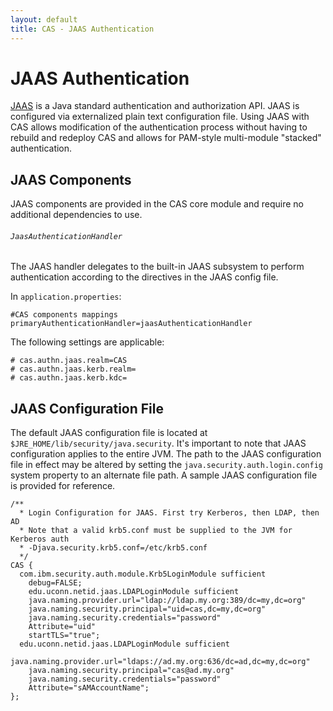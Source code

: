 ```yaml
---
layout: default
title: CAS - JAAS Authentication
---
```


# JAAS Authentication
[JAAS](http://docs.oracle.com/javase/6/docs/technotes/guides/security/jaas/JAASRefGuide.html) is a Java standard
authentication and authorization API. JAAS is configured via externalized plain text configuration file.
Using JAAS with CAS allows modification of the authentication process without having to rebuild and redeploy CAS
and allows for PAM-style multi-module "stacked" authentication.


## JAAS Components
JAAS components are provided in the CAS core module and require no additional dependencies to use.


###### `JaasAuthenticationHandler`
The JAAS handler delegates to the built-in JAAS subsystem to perform authentication according to the
directives in the JAAS config file.

In `application.properties`:

```properties
#CAS components mappings
primaryAuthenticationHandler=jaasAuthenticationHandler
```

The following settings are applicable:

```properties
# cas.authn.jaas.realm=CAS
# cas.authn.jaas.kerb.realm=
# cas.authn.jaas.kerb.kdc=
```


## JAAS Configuration File
The default JAAS configuration file is located at `$JRE_HOME/lib/security/java.security`. It's important to note
that JAAS configuration applies to the entire JVM. The path to the JAAS configuration file in effect may be altered
by setting the `java.security.auth.login.config` system property to an alternate file path.
A sample JAAS configuration file is provided for reference.

    /**
      * Login Configuration for JAAS. First try Kerberos, then LDAP, then AD
      * Note that a valid krb5.conf must be supplied to the JVM for Kerberos auth
      * -Djava.security.krb5.conf=/etc/krb5.conf
      */
    CAS {
      com.ibm.security.auth.module.Krb5LoginModule sufficient
        debug=FALSE;
        edu.uconn.netid.jaas.LDAPLoginModule sufficient
        java.naming.provider.url="ldap://ldap.my.org:389/dc=my,dc=org"
        java.naming.security.principal="uid=cas,dc=my,dc=org"
        java.naming.security.credentials="password"
        Attribute="uid"
        startTLS="true";
      edu.uconn.netid.jaas.LDAPLoginModule sufficient
        java.naming.provider.url="ldaps://ad.my.org:636/dc=ad,dc=my,dc=org"
        java.naming.security.principal="cas@ad.my.org"
        java.naming.security.credentials="password"
        Attribute="sAMAccountName";
    };
